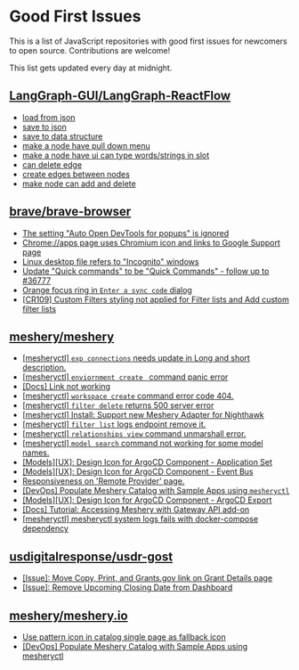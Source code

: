 # Good First Issues

This is a list of JavaScript repositories with good first issues for newcomers to open source. Contributions are welcome!

This list gets updated every day at midnight.

## [LangGraph-GUI/LangGraph-ReactFlow](https://github.com/LangGraph-GUI/LangGraph-ReactFlow)

- [load from json](https://github.com/LangGraph-GUI/LangGraph-ReactFlow/issues/11)
- [save to json](https://github.com/LangGraph-GUI/LangGraph-ReactFlow/issues/10)
- [save to data structure](https://github.com/LangGraph-GUI/LangGraph-ReactFlow/issues/9)
- [make a node have pull down menu](https://github.com/LangGraph-GUI/LangGraph-ReactFlow/issues/8)
- [make a node have ui can type words/strings in slot](https://github.com/LangGraph-GUI/LangGraph-ReactFlow/issues/7)
- [can delete edge](https://github.com/LangGraph-GUI/LangGraph-ReactFlow/issues/6)
- [create edges between nodes](https://github.com/LangGraph-GUI/LangGraph-ReactFlow/issues/5)
- [make node can add and delete](https://github.com/LangGraph-GUI/LangGraph-ReactFlow/issues/4)

## [brave/brave-browser](https://github.com/brave/brave-browser)

- [The setting "Auto Open DevTools for popups" is ignored](https://github.com/brave/brave-browser/issues/39597)
- [Chrome://apps page uses Chromium icon and links to Google Support page](https://github.com/brave/brave-browser/issues/38755)
- [Linux desktop file refers to "Incognito" windows](https://github.com/brave/brave-browser/issues/37623)
- [Update "Quick commands" to be "Quick Commands" - follow up to #36777](https://github.com/brave/brave-browser/issues/36845)
- [Orange focus ring in `Enter a sync code` dialog](https://github.com/brave/brave-browser/issues/39471)
- [[CR109] Custom Filters styling not applied for Filter lists and Add custom filter lists](https://github.com/brave/brave-browser/issues/27647)

## [meshery/meshery](https://github.com/meshery/meshery)

- [[mesheryctl] `exp connections` needs update in Long and short description.](https://github.com/meshery/meshery/issues/11311)
- [[mesheryctl] `enviornment create ` command panic error](https://github.com/meshery/meshery/issues/11314)
- [[Docs] Link not working](https://github.com/meshery/meshery/issues/11349)
- [[mesheryctl] `workspace create` command error code 404.](https://github.com/meshery/meshery/issues/11312)
- [[mesheryctl] `filter delete` returns 500 server error](https://github.com/meshery/meshery/issues/11318)
- [[mesheryctl] Install: Support new Meshery Adapter for Nighthawk](https://github.com/meshery/meshery/issues/10371)
- [[mesheryctl] `filter list` logs endpoint remove it.](https://github.com/meshery/meshery/issues/11315)
- [[mesheryctl] `relationships view` command unmarshall error.](https://github.com/meshery/meshery/issues/11313)
- [[mesheryctl] `model search` command not working for some model names.](https://github.com/meshery/meshery/issues/11319)
- [[Models][UX]: Design Icon for ArgoCD Component - Application Set](https://github.com/meshery/meshery/issues/10292)
- [[Models][UX]: Design Icon for ArgoCD Component - Event Bus](https://github.com/meshery/meshery/issues/10297)
- [Responsiveness on 'Remote Provider' page.](https://github.com/meshery/meshery/issues/10743)
- [[DevOps] Populate Meshery Catalog with Sample Apps using `mesheryctl`](https://github.com/meshery/meshery/issues/10458)
- [[Models][UX]: Design Icon for ArgoCD Component - ArgoCD Export](https://github.com/meshery/meshery/issues/10294)
- [[Docs] Tutorial: Accessing Meshery with Gateway API add-on](https://github.com/meshery/meshery/issues/10333)
- [[mesheryctl] mesheryctl system logs fails with docker-compose dependency](https://github.com/meshery/meshery/issues/10777)

## [usdigitalresponse/usdr-gost](https://github.com/usdigitalresponse/usdr-gost)

- [[Issue]: Move Copy, Print, and Grants.gov link on Grant Details page](https://github.com/usdigitalresponse/usdr-gost/issues/3153)
- [[Issue]: Remove Upcoming Closing Date from Dashboard](https://github.com/usdigitalresponse/usdr-gost/issues/3155)

## [meshery/meshery.io](https://github.com/meshery/meshery.io)

- [Use pattern icon in catalog single page as fallback icon](https://github.com/meshery/meshery.io/issues/1809)
- [[DevOps] Populate Meshery Catalog with Sample Apps using mesheryctl](https://github.com/meshery/meshery.io/issues/1650)

